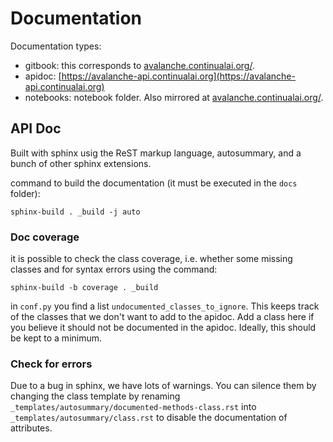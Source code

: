 # Documentation

Documentation types:
- gitbook: this corresponds to [avalanche.continualai.org/](avalanche.continualai.org/).
- apidoc: [https://avalanche-api.continualai.org](https://avalanche-api.continualai.org)
- notebooks: notebook folder. Also mirrored at [avalanche.continualai.org/](avalanche.continualai.org/).

## API Doc
Built with sphinx usig the ReST markup language, autosummary, and a bunch of other sphinx extensions.

command to build the documentation (it must be executed in the `docs` folder):
```
sphinx-build . _build -j auto
```

### Doc coverage
it is possible to check the class coverage, i.e. whether some missing classes and for syntax errors using the command:
```
sphinx-build -b coverage . _build
```
in `conf.py` you find a list `undocumented_classes_to_ignore`. This keeps track of the classes that we don't want to add to the apidoc. Add a class here if you believe it should not be documented in the apidoc. Ideally, this should be kept to a minimum.

### Check for errors
Due to a bug in sphinx, we have lots of warnings. You can silence them by changing the class template by renaming `_templates/autosummary/documented-methods-class.rst` into `_templates/autosummary/class.rst` to disable the documentation of attributes.